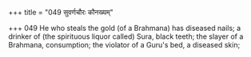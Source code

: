 +++
title = "049 सुवर्णचौरः कौनख्यम्"

+++
049	He who steals the gold (of a Brahmana) has diseased nails; a drinker of (the spirituous liquor called) Sura, black teeth; the slayer of a Brahmana, consumption; the violator of a Guru's bed, a diseased skin;